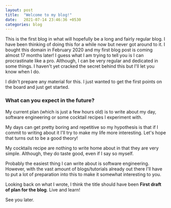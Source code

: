 ```yaml
---
layout: post
title:  "Welcome to my blog!"
date:   2021-07-14 23:46:36 +0530
categories: blog
---
```


This is the first blog in what will hopefully be a long and fairly regular blog. I have been thinking of doing this for a while now but never got around to it. I bought this domain in February 2020 and my first blog post is coming almost 17 months later! I guess what I am trying to tell you is I can procrastinate like a pro. Although, I can be very regular and dedicated in some things. I haven't yet cracked the secret behind this but I'll let you know when I do.

I didn't prepare any material for this. I just wanted to get the first points on the board and just get started.

### What can you expect in the future?
My current plan (which is just a few hours old) is to write about my day, software engineering or some cocktail recipes I experiment with.

My days can get pretty boring and repetitive so my hypothesis is that if I commit to writing about it I'll try to make my life more interesting. Let's hope that turns out to be a good theory!

My cocktails recipe are nothing to write home about in that they are very simple. Although, they do taste good, even if I say so myself.

Probably the easiest thing I can write about is software engineering. However, with the vast amount of blogs/tutorials already out there I'll have to put a lot of preparation into this to make it somewhat interesting to you.


Looking back on what I wrote, I think the title should have been **First draft of plan for the blog**. Live and learn!

See you later.
